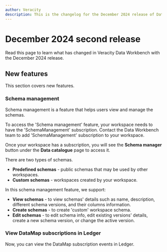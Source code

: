 ```yaml
---
author: Veracity
description: This is the changelog for the December 2024 release of Data Workbench.
---
```


# December 2024 second release

Read this page to learn what has changed in Veracity Data Workbench with the December 2024 release.

## New features
This section covers new features.

### Schema management
Schema management is a feature that helps users view and manage the schemas.

To access the 'Schema management' feature, your workspace needs to have the 'SchemaManagement' subscription. Contact the Data Workbench team to add 'SchemaManagement' subscription to your workspace.
 
Once your workspace has a subscription, you will see the **Schema manager** button under the **Data catalogue** page to access it.
 
There are two types of schemas.
* **Predefined schemas** - public schemas that may be used by other workspaces.
* **Custom schemas** - workspaces created by your workspace.

In this schema management feature, we support:
* **View schemas** - to view schemas' details such as name, description, different schema versions, and their columns information.
* **Create schemas** - to create 'custom' workspace schema.
* **Edit schemas** - to edit schema info, edit existing versions' details, create a new schema version, or change the active version.

### View DataMap subscriptions in Ledger
Now, you can view the DataMap subscription events in Ledger.